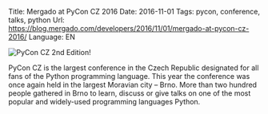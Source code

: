 Title: Mergado at PyCon CZ 2016
Date: 2016-11-01
Tags: pycon, conference, talks, python
Url: https://blog.mergado.com/developers/2016/11/01/mergado-at-pycon-cz-2016/
Language: EN

![PyCon CZ 2nd Edition!](https://blog.mergado.com/developers/img/pycon-logo.png)

PyCon CZ is the largest conference in the Czech Republic designated for all fans of the Python programming language. This year the conference was once again held in the largest Moravian city – Brno. More than two hundred people gathered in Brno to learn, discuss or give talks on one of the most popular and widely-used programming languages Python.
